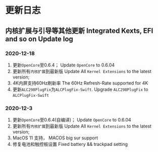 # 更新日志

## 内核扩展与引导等其他更新 Integrated Kexts, EFI and so on Update log

### 2020-12-18
1. 更新`OpenCore`至0.6.4； Update `OpenCore` to 0.6.04
2. 更新所有`内核扩展`到最新版 Update All `Kernel Extensions` to the latest version;
3. 4K内屏支持60Hz刷新率 The 60Hz Refresh-Rate supported for 4K
4. 更新`ALC298PlugFix`为`ALCPlugFix-Swift`. Upgrade `ALC298PlugFix` to `ALCPlugFix-Swift`

### 2020-12-3
1. 更新`OpenCore`至0.6.4(自编译)； Update `OpenCore` to 0.6.04
2. 更新所有`内核扩展`到最新版 Update All `Kernel Extensions` to the latest version;
3. MacOS 11 支持， MACOS big sur support
4. 修复电池和触控板设置  Fixed battery && trackpad setting
